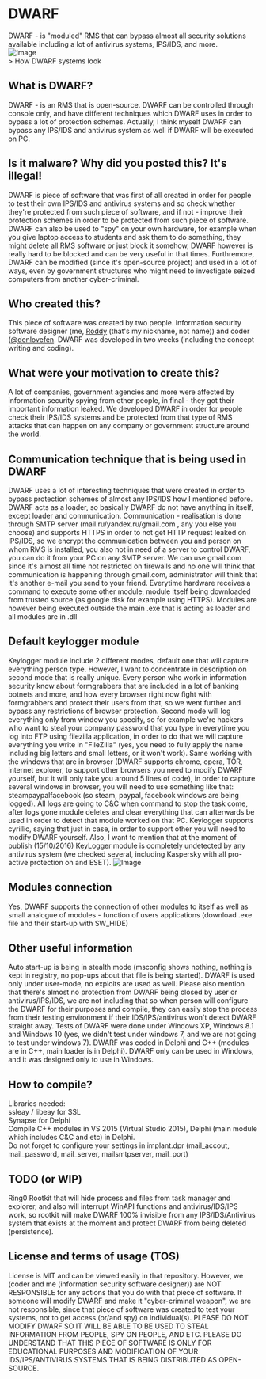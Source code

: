 # DWARF
DWARF - is "moduled" RMS that can bypass almost all security solutions available including a lot of antivirus systems, IPS/IDS, and more.
</br>
![Image](http://wow.zamimg.com/uploads/screenshots/small/59467.jpg) 
</br> > How DWARF systems look

## What is DWARF? 
 
DWARF - is an RMS that is open-source. DWARF can be controlled through console only, and have different techniques which DWARF uses in order to bypass a lot of protection schemes. Actually, I think myself DWARF can bypass any IPS/IDS and antivirus system as well if DWARF will be executed on PC. 

## Is it malware? Why did you posted this? It's illegal!

DWARF is piece of software that was first of all created in order for people to test their own IPS/IDS and antivirus systems and so check whether they're protected from such piece of software, and if not - improve their protection schemes in order to be protected from such piece of software. DWARF can also be used to "spy" on your own hardware, for example when you give laptop access to students and ask them to do something, they might delete all RMS software or just block it somehow, DWARF however is really hard to be blocked and can be very useful in that times. Furthremore, DWARF can be modified (since it's open-source project) and used in a lot of ways, even by government structures who might need to investigate seized computers from another cyber-criminal. 

## Who created this?

This piece of software was created by two people. Information security software designer (me, [Roddy](https://github.com/hyracan/) (that's my nickname, not name)) and coder ([@denlovefen](https://github.com/denlovefen/). DWARF was developed in two weeks (including the concept writing and coding).

## What were your motivation to create this?

A lot of companies, government agencies and more were affected by information security spying from other people, in final - they got their important information leaked. We developed DWARF in order for people check their IPS/IDS systems and be protected from that type of RMS attacks that can happen on any company or government structure around the world.

## Communication technique that is being used in DWARF

DWARF uses a lot of interesting techniques that were created in order to bypass protection schemes of almost any IPS/IDS how I mentioned before.
DWARF acts as a loader, so basically DWARF do not have anything in itself, except loader and communication.
Communication - realisation is done through SMTP server (mail.ru/yandex.ru/gmail.com , any you else you choose) and supports HTTPS in order to not get HTTP request leaked on IPS/IDS, so we encrypt the communication between you and person on whom RMS is installed, you also not in need of a server to control DWARF, you can do it from your PC on any SMTP server. We can use gmail.com since it's almost all time not restricted on firewalls and no one will think that communication is happening through gmail.com, administrator will think that it's another e-mail you send to your friend.
Everytime hardware receives a command to execute some other module, module itself being downloaded from trusted source (as google disk for example using HTTPS). Modules are however being executed outside the main .exe that is acting as loader and all modules are in .dll

## Default keylogger module

Keylogger module include 2 different modes, default one that will capture everything person type. However, I want to concentrate in description on second mode that is really unique. Every person who work in information security know about formgrabbers that are included in a lot of banking botnets and more, and how every browser right now fight with formgrabbers and protect their users from that, so we went further and bypass any restrictions of browser protection. Second mode will log everything only from window you specify, so for example we're hackers who want to steal your company password that you type in everytime you log into FTP using filezilla application, in order to do that we will capture everything you write in "FileZilla" (yes, you need to fully apply the name including big letters and small letters, or it won't work). Same working with the windows that are in browser (DWARF supports chrome, opera, TOR, internet explorer, to support other browsers you need to modify DWARF yourself, but it will only take you around 5 lines of code), in order to capture several windows in browser, you will need to use something like that: steampaypalfacebook (so steam, paypal, facebook windows are being logged). All logs are going to C&C when command to stop the task come, after logs gone module deletes and clear everything that can afterwards be used in order to detect that module worked on that PC. Keylogger supports cyrillic, saying that just in case, in order to support other you will need to modify DWARF yourself. Also, I want to mention that at the moment of publish (15/10/2016) KeyLogger module is completely undetected by any antivirus system (we checked several,  including Kaspersky with all pro-active protection on and ESET).
![Image](http://i.imgur.com/R13XFAG.png)

## Modules connection

Yes, DWARF supports the connection of other modules to itself as well as small analogue of modules - function of users applications (download .exe file and their start-up with SW_HIDE)

## Other useful information

Auto start-up is being in stealth mode (msconfig shows nothing, nothing is kept in registry, no pop-ups about that file is being started). DWARF is used only under user-mode, no exploits are used as well. Please also mention that there's almost no protection from DWARF being closed by user or antivirus/IPS/IDS, we are not including that so when person will configure the DWARF for their purposes and compile, they can easily stop the process from their testing environment if their IDS/IPS/antivirus won't detect DWARF straight away. Tests of DWARF were done under Windows XP, Windows 8.1 and Windows 10 (yes, we didn't test under windows 7, and we are not going to test under windows 7).
DWARF was coded in Delphi and C++ (modules are in C++, main loader is in Delphi).
DWARF only can be used in Windows, and it was designed only to use in Windows.

## How to compile?
Libraries needed: </br>
ssleay / libeay for SSL </br>
Synapse for Delphi </br>
Compile C++ modules in VS 2015 (Virtual Studio 2015), Delphi (main module which includes C&C and etc) in Delphi.</br>
Do not forget to configure your settings in implant.dpr (mail_accout, mail_password, mail_server, mailsmtpserver, mail_port)

## TODO (or WIP)
Ring0 Rootkit that will hide process and files from task manager and explorer, and also will interrupt WinAPI functions and antivirus/IDS/IPS work, so rootkit will make DWARF 100% invisible from any IPS/IDS/Antivirus system that exists at the moment and protect DWARF from being deleted (persistence). 

## License and terms of usage (TOS)

License is MIT and can be viewed easily in that repository. However, we (coder and me (information security software designer)) are NOT RESPONSIBLE for any actions that you do with that piece of software. If someone will modify DWARF and make it "cyber-criminal weapon", we are not responsible, since that piece of software was created to test your systems, not to get access (or/and spy) on individual(s). PLEASE DO NOT MODIFY DWARF SO IT WILL BE ABLE TO BE USED TO STEAL INFORMATION FROM PEOPLE, SPY ON PEOPLE, AND ETC. PLEASE DO UNDERSTAND THAT THIS PIECE OF SOFTWARE IS ONLY FOR EDUCATIONAL PURPOSES AND MODIFICATION OF YOUR IDS/IPS/ANTIVIRUS SYSTEMS THAT IS BEING DISTRIBUTED AS OPEN-SOURCE.
